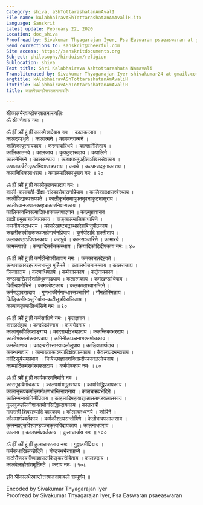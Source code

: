 ```yaml
---
Category: shiva, aShTottarashatanAmAvalI
File name: kAlabhairavAShTottarashatanAmAvaliH.itx
Language: Sanskrit
Latest update: February 22, 2020
Location: doc_shiva
Proofread by: Sivakumar Thyagarajan Iyer, Psa Easwaran psaeaswaran at gmail.com
Send corrections to: sanskrit@cheerful.com
Site access: https://sanskritdocuments.org
Subject: philosophy/hinduism/religion
Sublocation: shiva
Text title: Shri Kalabhairava Ashtottarashata Namavali
Transliterated by: Sivakumar Thyagarajan Iyer shivakumar24 at gmail.com
engtitle: kAlabhairavAShTottarashatanAmAvaliH
itxtitle: kAlabhairavAShTottarashatanAmAvaliH
title: कालभैरवाष्टोत्तरशतनामावलिः

---
```

  
 श्रीकालभैरवाष्टोत्तरशतनामावलिः   
ॐ श्रीगणेशाय नमः ।  
  
ॐ ह्रीं क्रीं हूं ह्रीं कालभैरवदेवाय नमः । कालकालाय ।  
कालदण्डधृते । कालात्मने । काममन्त्रात्मने ।  
काशिकापुरनायकाय । करुणावारिधये । कान्तामिलिताय ।  
कालिकातनवे । कालजाय । कुक्कुटारूढाय । कपालिने ।  
कालनेमिघ्ने । कालकण्ठाय । कटाक्षाऽनुग्रहीताऽखिलसेवकाय ।  
कपालकर्परोत्कृष्टभिक्षापात्रधराय । कवये । कल्पान्तदहनाकाराय ।  
कलानिधिकलाधराय । कपालमालिकाभूषाय नमः ॥ २०  
  
ॐ ह्रीं क्रीं हूं ह्रीं कालीकुलवरप्रदाय नमः ।  
काली-कलावती-दीक्षा-संस्कारोपासनप्रियाय । कालिकादक्षपार्श्वस्थाय ।  
कालीविद्यास्वरूपवते । कालीकूर्चसमायुक्तभुवनाकूटभासुराय ।  
कालीध्यानजपासक्तहृदाकारनिवासकाय ।  
कालिकावरिवस्त्यादिप्रधानकल्पपादपाय । काल्युग्रावासव  
ब्राह्मी प्रमुखाचार्यनायकाय । कङ्कालमालिकाधारिणे ।  
कमनीयजटाधराय । कोणरेखाष्टभद्रस्थप्रदेशबिन्दुपीठकाय ।  
कदलीकरवीरार्ककञ्जहोमार्चनप्रियाय । कूर्मपीठादि शक्तीशाय ।  
कलाकाष्ठाऽधिपालकाय । कठभ्रुवे । कामसञ्चारिणे । कामारये ।  
कामरूपवते । कण्ठादिसर्वचक्रस्थाय । क्रियादिकोटिदीपकाय नमः ॥ ४०  
  
ॐ ह्रीं क्रीं हूं ह्रीं कर्णहीनोपवीतापाय नमः । कनकाचलदेहवते ।  
कन्धराकारदहरागसभासुर मूर्तिमते । कपालमोचनानन्ताय । कालराजाय ।  
क्रियाप्रदाय । करणाधिपतये । कर्मकारकाय । कर्तृनायकाय ।  
कण्ठाद्यखिलदेशाहिभूषणाढ्याय । कलात्मकाय । कर्मखण्डाधिपाय ।  
किल्बिषमोचिने । कामकोष्टकाय । कलकण्ठारवानन्दिने ।  
कर्मश्रद्धावरप्रदाय । गुणभाकीर्णगान्धारसञ्चारिणे । गौमतीस्मिताय ।  
किङ्किणीमञ्जुनिर्वाण-कटीसूत्रविराजिताय ।  
कल्याणकृत्कलिध्वंसिने नमः ॥ ६०  
  
ॐ ह्रीं क्रीं हूं ह्रीं कर्मसाक्षिणे नमः । कृतज्ञपाय ।  
कराळदंष्ट्राय । कन्दर्पदर्पघ्नाय । कामभेदनाय ।  
कालागुरुविलिप्ताङ्गाय । कादरार्थाऽभयप्रदाय । कलन्तिकाभरदाय ।  
कालीभक्तलोकवरप्रदाय । कमिनीकाञ्चनाभक्तमोचकाय ।  
कमलेक्षणाय । कादम्बरीरसास्वादलोलुपाय । काङ्क्षितार्थदाय ।  
कबन्धनावाय । कामाख्याकाञ्च्यादिक्षेत्रपालकाय । कैवल्यप्रदमन्दाराय ।  
कोटिसूर्यसमप्रभाय । क्रियेच्छाज्ञानशक्तिप्रदीपकानललोचनाय ।  
काम्यादिकर्मसर्वस्वफलदाय । कर्मपोषकाय नमः ॥ ८०  
  
ॐ ह्रीं क्रीं हूं ह्रीं कार्यकारणनिर्मात्रे नमः ।  
कारागृहविमोचकाय । कालपर्यायमूलस्थाय । कार्यसिद्धिप्रदायकाय ।  
कालानुरूपकर्माङ्गमोक्षणभ्रान्तिनाशनाय । कालचक्रप्रभेदिने ।  
कालिम्मन्ययोगिनीप्रियाय । काहलादिमहावाद्यातालताण्डवलालसाय ।  
कुलकुण्डलिनीशाक्तयोगसिद्धिप्रदायकाय । कालरात्री  
महारात्री शिवरात्र्यादि कारकाय । कोलाहलध्वनये । कोपिने ।  
कौलमार्गप्रवर्तकाय । कर्मकौशल्यसन्तोषिणे । केलीभाषणलालसाय ।  
कृत्स्नप्रवृत्तविश्वाण्डपञ्चकृत्यविदायकाय । कालनाथपराय ।  
कालाय । कालधर्मप्रवर्तकाय । कुलाचार्याय नमः ॥ १००  
  
ॐ ह्रीं क्रीं हूं ह्रीं कुलाचाररताय नमः । गुह्वष्टमीप्रियाय ।  
कर्मबन्धाखिलच्छेदिने । गोष्टस्थभैरवाग्रण्ये ।  
कटोरौजस्यभीष्माज्ञापालकिङ्करसेविताय । कालरुद्राय ।  
कालवेलाहोरांशमूर्तिमते । कराय नमः ॥ १०८  
  
इति श्रीकालभैरवाष्टोत्तरशतनामावली सम्पूर्णम् ॥  
  
  
  
Encoded by Sivakumar Thyagarajan Iyer  
Proofread by Sivakumar Thyagarajan Iyer, Psa Easwaran psaeaswaran  
  
